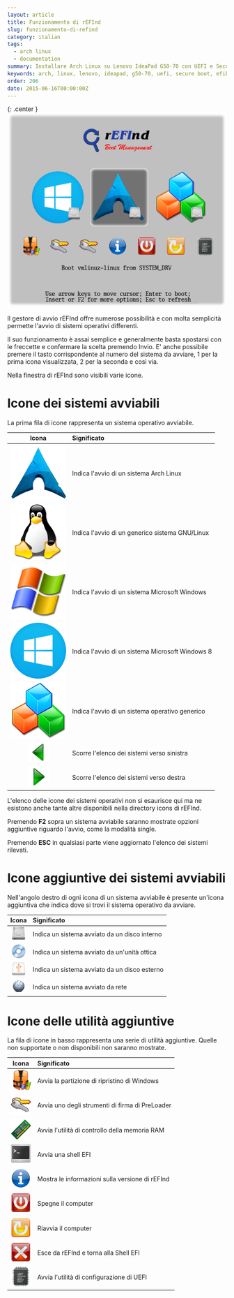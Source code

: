 ```yaml
---
layout: article
title: Funzionamento di rEFInd
slug: funzionamento-di-refind
category: italian
tags:
  - arch linux
  - documentation
summary: Installare Arch Linux su Lenovo IdeaPad G50-70 con UEFI e Secure Boot (parte 6 - Funzionamento di rEFInd)
keywords: arch, linux, lenovo, ideapad, g50-70, uefi, secure boot, efibootmgr, loader, refind, prebootloader
order: 206
date: 2015-06-16T00:00:00Z
---
```


{: .center }
![](/resources/articles/arch-g50-70/refind/refind.png)

Il gestore di avvio rEFInd offre numerose possibilità e con molta semplicità
permette l'avvio di sistemi operativi differenti.

Il suo funzionamento è assai semplice e generalmente basta spostarsi con le
freccette e confermare la scelta premendo Invio. E' anche possibile premere
il tasto corrispondente al numero del sistema da avviare, 1 per la prima icona
visualizzata, 2 per la seconda e così via.

Nella finestra di rEFInd sono visibili varie icone.

# Icone dei sistemi avviabili

La prima fila di icone rappresenta un sistema operativo avviabile.

|                           **Icona**                           |**Significato**                                  |
|:-------------------------------------------------------------:|:------------------------------------------------|
| ![](/resources/articles/arch-g50-70/refind/os_arch.png)       |Indica l'avvio di un sistema Arch Linux          |
|   ![](/resources/articles/arch-g50-70/refind/os_linux.png)    |Indica l'avvio di un generico sistema GNU/Linux  |
|    ![](/resources/articles/arch-g50-70/refind/os_win.png)     |Indica l'avvio di un sistema Microsoft Windows   |
|    ![](/resources/articles/arch-g50-70/refind/os_win8.png)    |Indica l'avvio di un sistema Microsoft Windows 8 |
|  ![](/resources/articles/arch-g50-70/refind/os_unknown.png)   |Indica l'avvio di un sistema operativo generico  |
|  ![](/resources/articles/arch-g50-70/refind/arrow_left.png)   |Scorre l'elenco dei sistemi verso sinistra       |
|  ![](/resources/articles/arch-g50-70/refind/arrow_right.png)  |Scorre l'elenco dei sistemi verso destra         |

L'elenco delle icone dei sistemi operativi non si esaurisce qui ma ne esistono
anche tante altre disponibili nella directory icons di rEFInd.

Premendo **F2** sopra un sistema avviabile saranno mostrate opzioni aggiuntive
riguardo l'avvio, come la modalità single.

Premendo **ESC** in qualsiasi parte viene aggiornato l'elenco dei sistemi rilevati.

# Icone aggiuntive dei sistemi avviabili

Nell'angolo destro di ogni icona di un sistema avviabile è presente un'icona
aggiuntiva che indica dove si trovi il sistema operativo da avviare.

|                              **Icona**                              |**Significato**                                  |
|:-------------------------------------------------------------------:|:------------------------------------------------|
|    ![](/resources/articles/arch-g50-70/refind/vol_internal.png)     |Indica un sistema avviato da un disco interno    |
|     ![](/resources/articles/arch-g50-70/refind/vol_optical.png)     |Indica un sistema avviato da un'unità ottica     |
|    ![](/resources/articles/arch-g50-70/refind/vol_external.png)     |Indica un sistema avviato da un disco esterno    |
|       ![](/resources/articles/arch-g50-70/refind/vol_net.png)       |Indica un sistema avviato da rete                |

# Icone delle utilità aggiuntive

La fila di icone in basso rappresenta una serie di utilità aggiuntive. Quelle
non supportate o non disponibili non saranno mostrate.

|                              **Icona**                              |**Significato**                                  |
|:-------------------------------------------------------------------:|:------------------------------------------------|
| ![](/resources/articles/arch-g50-70/refind/tool_windows_rescue.png) |Avvia la partizione di ripristino di Windows     |
|    ![](/resources/articles/arch-g50-70/refind/tool_mok_tool.png)    |Avvia uno degli strumenti di firma di PreLoader  |
|    ![](/resources/articles/arch-g50-70/refind/tool_memtest.png)     |Avvia l'utilità di controllo della memoria RAM   |
|     ![](/resources/articles/arch-g50-70/refind/tool_shell.png)      |Avvia una shell EFI                              |
|     ![](/resources/articles/arch-g50-70/refind/func_about.png)      |Mostra le informazioni sulla versione di rEFInd  |
|    ![](/resources/articles/arch-g50-70/refind/func_shutdown.png)    |Spegne il computer                               |
|     ![](/resources/articles/arch-g50-70/refind/func_reset.png)      |Riavvia il computer                              |
|      ![](/resources/articles/arch-g50-70/refind/func_exit.png)      |Esce da rEFInd e torna alla Shell EFI            |
|    ![](/resources/articles/arch-g50-70/refind/func_firmware.png)    |Avvia l'utilità di configurazione di UEFI        |
